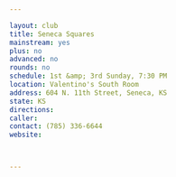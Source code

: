 ```yaml
---

layout: club
title: Seneca Squares
mainstream: yes
plus: no
advanced: no
rounds: no
schedule: 1st &amp; 3rd Sunday, 7:30 PM
location: Valentino's South Room
address: 604 N. 11th Street, Seneca, KS
state: KS
directions: 
caller: 
contact: (785) 336-6644
website: 



---
```


